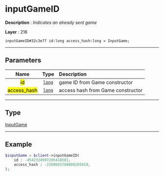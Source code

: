 # inputGameID

**Description** : *Indicates an already sent game*

**Layer** : 216

```tl
inputGameID#32c3e77 id:long access_hash:long = InputGame;
```

---

## Parameters

| Name | Type | Description |
| :---: | :---: | :--- |
| <mark>id</mark> | [`long`](type/long) | game ID from Game constructor |
| <mark>access_hash</mark> | [`long`](type/long) | access hash from Game constructor |

---

## Type

[InputGame](type/InputGame)

---

## Example

```php
$inputGame = $client->inputGameID(
	id : -4542324597205418501,
	access_hash : -2260693788808265019,
);
```